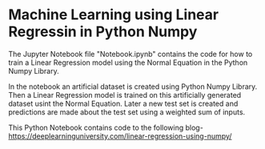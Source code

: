 # Machine Learning using Linear Regressin in Python Numpy

The Jupyter Notebook file "Notebook.ipynb" contains the code for how to train a Linear Regression model using the Normal Equation in the Python Numpy Library. 

In the notebook an artificial dataset is created using Python Numpy Library. Then a Linear Regression model is trained on this artificially generated dataset usint the Normal Equation. Later a new test set is created and predictions are made about the test set using a weighted sum of inputs.

This Python Notebook contains code to the following blog-
<https://deeplearninguniversity.com/linear-regression-using-numpy/>
